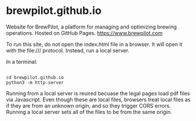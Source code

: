# brewpilot.github.io
Website for BrewPilot, a platform for managing and optimizing brewing operations. Hosted on GitHub Pages. https://www.brewpilot.com

To run this site, do not open the index.html file in a browser. It will open it with the file:/// protocol. Instead, run a local server.

In a terminal:

```

cd brewpilot.github.io
python3 -m http.server

```

Running from a local server is reuired becuase the legal pages load pdf files via Javascript. Even though these are local files, browsers treat local files as if they are from an unknown origin, and so they trigger CORS errors. Running a local server sets all of the files to be from the same origin.